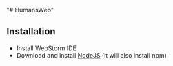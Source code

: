 "# HumansWeb" 

## Installation
* Install WebStorm IDE
* Download and install [NodeJS](https://nodejs.org/en/) (it will also install npm)
